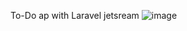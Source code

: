 To-Do ap with Laravel jetsream
![image](https://user-images.githubusercontent.com/67556607/199009141-242c4b2e-396c-43fe-b9ca-0f42d7983620.png)
